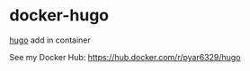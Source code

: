 # docker-hugo

[hugo](https://github.com/gohugoio/hugo/releases) add in container

See my Docker Hub: https://hub.docker.com/r/pyar6329/hugo
